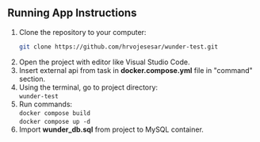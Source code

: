 ## Running App Instructions

1. Clone the repository to your computer:
   ```sh
   git clone https://github.com/hrvojesesar/wunder-test.git
   ```
2. Open the project with editor like Visual Studio Code.
3. Insert external api from task in **docker.compose.yml** file in "command" section.
5. Using the terminal, go to project directory:  <br>
   `wunder-test`
6. Run commands: <br/>
   `docker compose build` <br/>
   `docker compose up -d` <br/>
7. Import **wunder_db.sql** from project to MySQL container.
